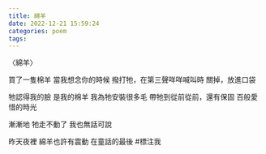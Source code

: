 ```yaml
---
title: 綿羊
date: 2022-12-21 15:59:24
categories: poem
tags:
---
```


〈綿羊〉

買了一隻棉羊
當我想念你的時候
撥打牠，在第三聲咩咩喊叫時
關掉，放進口袋

牠認得我的臉
是我的棉羊
我為牠安裝很多毛
帶牠到從前從前，還有保固
百般愛惜的時光

漸漸地
牠走不動了
我也無話可說

昨天夜裡
綿羊也許有震動
在童話的最後
#標注我
